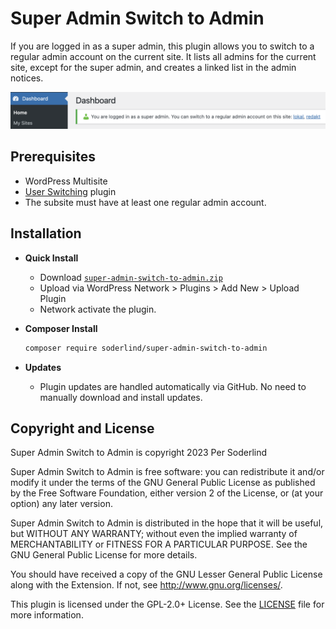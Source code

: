 # Super Admin Switch to Admin

If you are logged in as a super admin, this plugin allows you to switch to a regular admin account on the current site. It lists all admins for the current site, except for the super admin, and creates a linked list in the admin notices.

<img src=".wordpress-org/screenshot-1.png">

## Prerequisites

- WordPress Multisite
- [User Switching](https://wordpress.org/plugins/user-switching/) plugin
- The subsite must have at least one regular admin account.

## Installation

- **Quick Install**

   - Download [`super-admin-switch-to-admin.zip`](https://github.com/soderlind/super-admin-switch-to-admin/releases/latest/download/super-admin-switch-to-admin.zip)
   - Upload via WordPress Network > Plugins > Add New > Upload Plugin
   - Network activate the plugin.

- **Composer Install**

   ```bash
   composer require soderlind/super-admin-switch-to-admin
   ```

- **Updates**
   * Plugin updates are handled automatically via GitHub. No need to manually download and install updates.


## Copyright and License

Super Admin Switch to Admin is copyright 2023 Per Soderlind

Super Admin Switch to Admin is free software: you can redistribute it and/or modify it under the terms of the GNU General Public License as published by the Free Software Foundation, either version 2 of the License, or (at your option) any later version.

Super Admin Switch to Admin is distributed in the hope that it will be useful, but WITHOUT ANY WARRANTY; without even the implied warranty of MERCHANTABILITY or FITNESS FOR A PARTICULAR PURPOSE. See the GNU General Public License for more details.

You should have received a copy of the GNU Lesser General Public License along with the Extension. If not, see http://www.gnu.org/licenses/.

This plugin is licensed under the GPL-2.0+ License. See the [LICENSE](LICENSE) file for more information.
